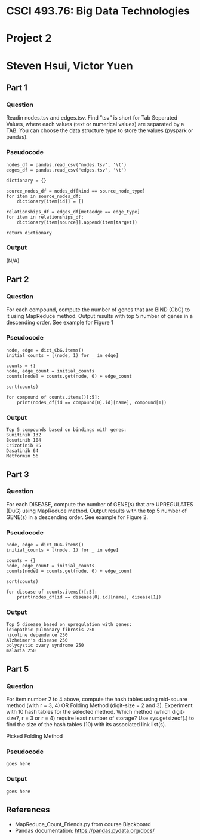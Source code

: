 # CSCI 493.76: Big Data Technologies
# Project 2
# Steven Hsui, Victor Yuen

## Part 1

### Question

Readin nodes.tsv and edges.tsv. Find ”tsv” is short for Tab Separated Values, where each values (text or numerical values) are separated by a TAB. You can choose the data structure type to store the values (pyspark or pandas).

### Pseudocode

```
nodes_df = pandas.read_csv("nodes.tsv", '\t')
edges_df = pandas.read_csv("edges.tsv", '\t')

dictionary = {}

source_nodes_df = nodes_df[kind == source_node_type]
for item in source_nodes_df:
    dictionary[item[id]] = []

relationships_df = edges_df[metaedge == edge_type]
for item in relationships_df:
    dictionary[item[source]].append(item[target])

return dictionary
```

### Output

(N/A)

## Part 2

### Question

For each compound, compute the number of genes that are BIND (CbG) to it using MapReduce method. Output results with top 5 number of genes in a descending order. See example for Figure 1

### Pseudocode

```
node, edge = dict_CbG.items()
initial_counts = [(node, 1) for _ in edge]

counts = {}
node, edge_count = initial_counts
counts[node] = counts.get(node, 0) + edge_count

sort(counts)

for compound of counts.items()[:5]:
    print(nodes_df[id == compound[0].id][name], compound[1])
```

### Output

```
Top 5 compounds based on bindings with genes:
Sunitinib 132
Bosutinib 104
Crizotinib 85
Dasatinib 64
Metformin 56
```

## Part 3

### Question

For each DISEASE, compute the number of GENE(s) that are UPREGULATES (DuG) using MapReduce method. Output results with the top 5 number of GENE(s) in a descending order. See example for Figure 2.

### Pseudocode

```
node, edge = dict_DuG.items()
initial_counts = [(node, 1) for _ in edge]

counts = {}
node, edge_count = initial_counts
counts[node] = counts.get(node, 0) + edge_count

sort(counts)

for disease of counts.items()[:5]:
    print(nodes_df[id == disease[0].id][name], disease[1])
```

### Output

```
Top 5 disease based on upregulation with genes:
idiopathic pulmonary fibrosis 250
nicotine dependence 250
Alzheimer's disease 250
polycystic ovary syndrome 250
malaria 250
```

## Part 5

### Question

For item number 2 to 4 above, compute the hash tables using mid-square method (with r = 3, 4) OR Folding Method (digit-size = 2 and 3). Experiment with 10 hash tables for the selected method. Which method (which digit-size?, r = 3 or r = 4) require least number of storage? Use sys.getsizeof(.) to find the size of the hash tables (10) with its associated link list(s).

Picked Folding Method

### Pseudocode

```
goes here
```

### Output

```
goes here
```

## References
- MapReduce_Count_Friends.py from course Blackboard
- Pandas documentation: https://pandas.pydata.org/docs/